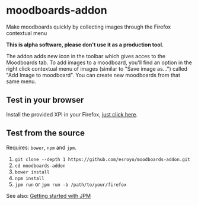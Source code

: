 # moodboards-addon
Make moodboards quickly by collecting images through the Firefox contextual menu

**This is alpha software, please don't use it as a production tool.**

The addon adds new icon in the toolbar which gives acces to the Moodboards tab. To add images to a moodboard, you'll find an option in the right click contextual menu of images (similar to "Save image as...") called "Add Image to moodboard". You can create new moodboards from that same menu.

## Test in your browser
Install the provided XPI in your Firefox, [just click here](https://esroyo.github.io/moodboards-addon/files/addon/versions/moodboards-addon-0.0.3.xpi).

## Test from the source
Requires: `bower`, `npm` and `jpm`.

1. `git clone --depth 1 https://github.com/esroyo/moodboards-addon.git`
2. `cd moodboards-addon`
2. `bower install`
3. `npm install`
4. `jpm run` or `jpm run -b /path/to/your/firefox`

See also: [Getting started with JPM](https://developer.mozilla.org/en-US/Add-ons/SDK/Tutorials/Getting_Started_%28jpm%29)
